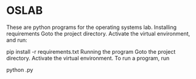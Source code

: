 # OSLAB

These are python programs for the operating systems lab.
Installing requirements
Goto the project directory.
Activate the virtual environment, and run:

pip install -r requirements.txt
Running the program
Goto the project directory.
Activate the virtual environment.
To run a program, run

python <filename>.py

